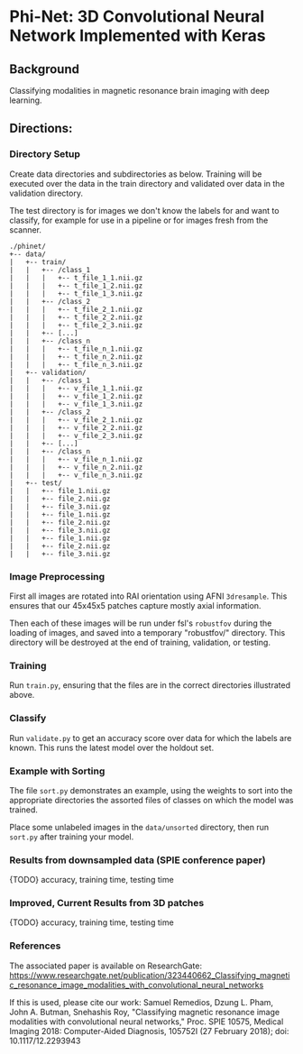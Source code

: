 # Phi-Net: 3D Convolutional Neural Network Implemented with Keras
## Background
Classifying modalities in magnetic resonance brain imaging with deep learning.

## Directions:
### Directory Setup
Create data directories and subdirectories as below. Training will be 
executed over the data in the train directory and validated over data in 
the validation directory.

The test directory is for images we don't know the labels for and want to
classify, for example for use in a pipeline or for images fresh from the
scanner.

```
./phinet/
+-- data/
|   +-- train/
|   |   +-- /class_1
|   |   |   +-- t_file_1_1.nii.gz
|   |   |   +-- t_file_1_2.nii.gz
|   |   |   +-- t_file_1_3.nii.gz
|   |   +-- /class_2
|   |   |   +-- t_file_2_1.nii.gz
|   |   |   +-- t_file_2_2.nii.gz
|   |   |   +-- t_file_2_3.nii.gz
|   |   +-- [...]
|   |   +-- /class_n
|   |   |   +-- t_file_n_1.nii.gz
|   |   |   +-- t_file_n_2.nii.gz
|   |   |   +-- t_file_n_3.nii.gz
|   +-- validation/
|   |   +-- /class_1
|   |   |   +-- v_file_1_1.nii.gz
|   |   |   +-- v_file_1_2.nii.gz
|   |   |   +-- v_file_1_3.nii.gz
|   |   +-- /class_2
|   |   |   +-- v_file_2_1.nii.gz
|   |   |   +-- v_file_2_2.nii.gz
|   |   |   +-- v_file_2_3.nii.gz
|   |   +-- [...]
|   |   +-- /class_n
|   |   |   +-- v_file_n_1.nii.gz
|   |   |   +-- v_file_n_2.nii.gz
|   |   |   +-- v_file_n_3.nii.gz
|   +-- test/
|   |   +-- file_1.nii.gz
|   |   +-- file_2.nii.gz
|   |   +-- file_3.nii.gz
|   |   +-- file_1.nii.gz
|   |   +-- file_2.nii.gz
|   |   +-- file_3.nii.gz
|   |   +-- file_1.nii.gz
|   |   +-- file_2.nii.gz
|   |   +-- file_3.nii.gz
```
### Image Preprocessing
First all images are rotated into RAI orientation using AFNI `3dresample`. This ensures
that our 45x45x5 patches capture mostly axial information.

Then each of these images will be run under fsl's `robustfov` during the loading of 
images, and saved into a temporary "robustfov/" directory.  This directory will be 
destroyed at the end of training, validation, or testing.

### Training
Run `train.py`, ensuring that the files are in the correct directories illustrated above.

### Classify
Run `validate.py` to get an accuracy score over data for which the labels are known.
This runs the latest model over the holdout set.

### Example with Sorting 
The file `sort.py` demonstrates an example, using the weights to sort into the appropriate
directories the assorted files of classes on which the model was trained.

Place some unlabeled images in the `data/unsorted` directory, then run `sort.py` after training
your model.

### Results from downsampled data (SPIE conference paper)
{TODO}
accuracy, training time, testing time

### Improved, Current Results from 3D patches
{TODO}
accuracy, training time, testing time

### References
The associated paper is available on ResearchGate: https://www.researchgate.net/publication/323440662_Classifying_magnetic_resonance_image_modalities_with_convolutional_neural_networks

If this is used, please cite our work:
Samuel Remedios, Dzung L. Pham, John A. Butman, Snehashis Roy, "Classifying magnetic resonance image modalities with convolutional neural networks," Proc. SPIE 10575, Medical Imaging 2018: Computer-Aided Diagnosis, 105752I (27 February 2018); doi: 10.1117/12.2293943
